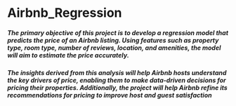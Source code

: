 # Airbnb_Regression

##### The primary objective of this project is to develop a regression model that predicts the price of an Airbnb listing. Using features such as property type, room type, number of reviews, location, and amenities, the model will aim to estimate the price accurately.
##### The insights derived from this analysis will help Airbnb hosts understand the key drivers of price, enabling them to make data-driven decisions for pricing their properties. Additionally, the project will help Airbnb refine its recommendations for pricing to improve host and guest satisfaction
